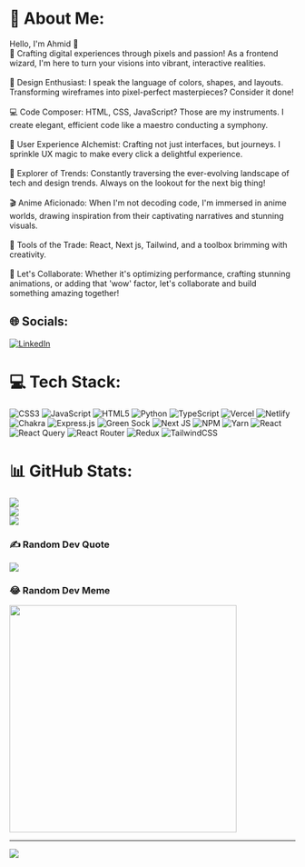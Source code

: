 # 💫 About Me:
Hello, I'm Ahmid 👋<br>🚀 Crafting digital experiences through pixels and passion! As a frontend wizard, I'm here to turn your visions into vibrant, interactive realities.<br><br>🎨 Design Enthusiast: I speak the language of colors, shapes, and layouts. Transforming wireframes into pixel-perfect masterpieces? Consider it done!<br><br>💻 Code Composer: HTML, CSS, JavaScript? Those are my instruments. I create elegant, efficient code like a maestro conducting a symphony.<br><br>🌟 User Experience Alchemist: Crafting not just interfaces, but journeys. I sprinkle UX magic to make every click a delightful experience.<br><br>🌌 Explorer of Trends: Constantly traversing the ever-evolving landscape of tech and design trends. Always on the lookout for the next big thing!<br><br>🎬 Anime Aficionado: When I'm not decoding code, I'm immersed in anime worlds, drawing inspiration from their captivating narratives and stunning visuals.<br><br>🔧 Tools of the Trade: React, Next js, Tailwind, and a toolbox brimming with creativity.<br><br>🤝 Let's Collaborate: Whether it's optimizing performance, crafting stunning animations, or adding that 'wow' factor, let's collaborate and build something amazing together!


## 🌐 Socials:
[![LinkedIn](https://img.shields.io/badge/LinkedIn-%230077B5.svg?logo=linkedin&logoColor=white)](https://linkedin.com/in/https://www.linkedin.com/in/ahmid-sanni-163585285/) 

# 💻 Tech Stack:
![CSS3](https://img.shields.io/badge/css3-%231572B6.svg?style=for-the-badge&logo=css3&logoColor=white) ![JavaScript](https://img.shields.io/badge/javascript-%23323330.svg?style=for-the-badge&logo=javascript&logoColor=%23F7DF1E) ![HTML5](https://img.shields.io/badge/html5-%23E34F26.svg?style=for-the-badge&logo=html5&logoColor=white) ![Python](https://img.shields.io/badge/python-3670A0?style=for-the-badge&logo=python&logoColor=ffdd54) ![TypeScript](https://img.shields.io/badge/typescript-%23007ACC.svg?style=for-the-badge&logo=typescript&logoColor=white) ![Vercel](https://img.shields.io/badge/vercel-%23000000.svg?style=for-the-badge&logo=vercel&logoColor=white) ![Netlify](https://img.shields.io/badge/netlify-%23000000.svg?style=for-the-badge&logo=netlify&logoColor=#00C7B7) ![Chakra](https://img.shields.io/badge/chakra-%234ED1C5.svg?style=for-the-badge&logo=chakraui&logoColor=white) ![Express.js](https://img.shields.io/badge/express.js-%23404d59.svg?style=for-the-badge&logo=express&logoColor=%2361DAFB) ![Green Sock](https://img.shields.io/badge/green%20sock-88CE02?style=for-the-badge&logo=greensock&logoColor=white) ![Next JS](https://img.shields.io/badge/Next-black?style=for-the-badge&logo=next.js&logoColor=white) ![NPM](https://img.shields.io/badge/NPM-%23CB3837.svg?style=for-the-badge&logo=npm&logoColor=white) ![Yarn](https://img.shields.io/badge/yarn-%232C8EBB.svg?style=for-the-badge&logo=yarn&logoColor=white) ![React](https://img.shields.io/badge/react-%2320232a.svg?style=for-the-badge&logo=react&logoColor=%2361DAFB) ![React Query](https://img.shields.io/badge/-React%20Query-FF4154?style=for-the-badge&logo=react%20query&logoColor=white) ![React Router](https://img.shields.io/badge/React_Router-CA4245?style=for-the-badge&logo=react-router&logoColor=white) ![Redux](https://img.shields.io/badge/redux-%23593d88.svg?style=for-the-badge&logo=redux&logoColor=white) ![TailwindCSS](https://img.shields.io/badge/tailwindcss-%2338B2AC.svg?style=for-the-badge&logo=tailwind-css&logoColor=white)
# 📊 GitHub Stats:
![](https://github-readme-stats.vercel.app/api?username=ahmid7&theme=tokyonight&hide_border=true&include_all_commits=false&count_private=false)<br/>
![](https://github-readme-streak-stats.herokuapp.com/?user=ahmid7&theme=tokyonight&hide_border=true)<br/>
![](https://github-readme-stats.vercel.app/api/top-langs/?username=ahmid7&theme=tokyonight&hide_border=true&include_all_commits=false&count_private=false&layout=compact)

### ✍️ Random Dev Quote
![](https://quotes-github-readme.vercel.app/api?type=horizontal&theme=radical)

### 😂 Random Dev Meme
<img src='https://randommeme-five.vercel.app/' style="height: 400px;"/>

---
[![](https://visitcount.itsvg.in/api?id=ahmid7&icon=2&color=0)](https://visitcount.itsvg.in)

<!-- Proudly created with GPRM ( https://gprm.itsvg.in ) -->
